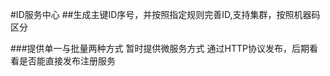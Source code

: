 #ID服务中心
##生成主键ID序号，并按照指定规则完善ID,支持集群，按照机器码区分

###提供单一与批量两种方式   暂时提供微服务方式 通过HTTP协议发布，后期看看是否能直接发布注册服务


